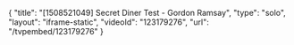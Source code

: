 {
    "title": "[1508521049] Secret Diner Test - Gordon Ramsay",
    "type": "solo",
    "layout": "iframe-static",
    "videoId": "123179276",
    "url": "\/tvpembed\/123179276"
}